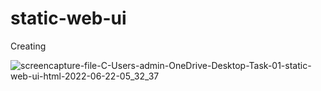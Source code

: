 # static-web-ui
Creating


![screencapture-file-C-Users-admin-OneDrive-Desktop-Task-01-static-web-ui-html-2022-06-22-05_32_37](https://user-images.githubusercontent.com/107197414/175029860-2a515918-01ff-4b36-88e4-106290a732f1.png)
